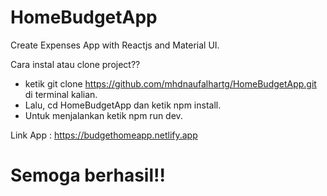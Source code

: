 # HomeBudgetApp
Create Expenses App with Reactjs and Material UI.

Cara instal atau clone project??
- ketik git clone https://github.com/mhdnaufalhartg/HomeBudgetApp.git di terminal kalian.
- Lalu, cd HomeBudgetApp dan ketik npm install.
- Untuk menjalankan ketik npm run dev.

Link App : https://budgethomeapp.netlify.app

# Semoga berhasil!!
